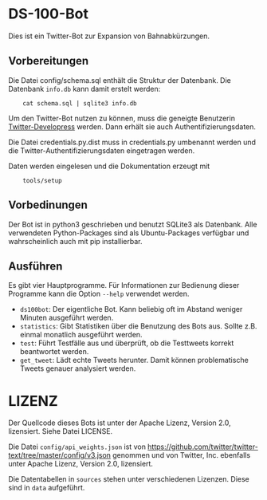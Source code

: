 DS-100-Bot
==========

Dies ist ein Twitter-Bot zur Expansion von Bahnabkürzungen.

Vorbereitungen
--------------

Die Datei config/schema.sql enthält die Struktur der Datenbank. Die
Datenbank ``info.db`` kann damit erstelt werden:

```
    cat schema.sql | sqlite3 info.db
```

Um den Twitter-Bot nutzen zu können, muss die geneigte Benutzerin
[Twitter-Developress](https://developer.twitter.com/) werden. Dann
erhält sie auch Authentifizierungsdaten.

Die Datei credentials.py.dist muss in credentials.py umbenannt werden
und die Twitter-Authentifizierungsdaten eingetragen werden.

Daten werden eingelesen und die Dokumentation erzeugt mit

```
    tools/setup
```

Vorbedinungen
-------------

Der Bot ist in python3 geschrieben und benutzt SQLite3 als Datenbank.
Alle verwendeten Python-Packages sind als Ubuntu-Packages verfügbar und
wahrscheinlich auch mit pip installierbar.

Ausführen
---------

Es gibt vier Hauptprogramme. Für Informationen zur Bedienung dieser
Programme kann die Option ``--help`` verwendet werden.

* ``ds100bot``: Der eigentliche Bot. Kann beliebig oft im Abstand weniger
  Minuten ausgeführt werden.
* ``statistics``: Gibt Statistiken über die Benutzung des Bots aus. Sollte
  z.B. einmal monatlich ausgeführt werden.
* ``test``: Führt Testfälle aus und überprüft, ob die Testtweets korrekt
  beantwortet werden.
* ``get_tweet``: Lädt echte Tweets herunter. Damit können problematische
  Tweets genauer analysiert werden.

LIZENZ
======

Der Quellcode dieses Bots ist unter der Apache Lizenz, Version 2.0,
lizensiert. Siehe Datei LICENSE.

Die Datei ``config/api_weights.json`` ist von
https://github.com/twitter/twitter-text/tree/master/config/v3.json
genommen und von Twitter, Inc. ebenfalls unter Apache Lizenz, Version
2.0, lizensiert.

Die Datentabellen in ``sources`` stehen unter verschiedenen Lizenzen.
Diese sind in ``data`` aufgeführt.
